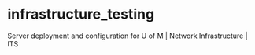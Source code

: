 # infrastructure_testing
Server deployment and configuration for U of M | Network Infrastructure | ITS

